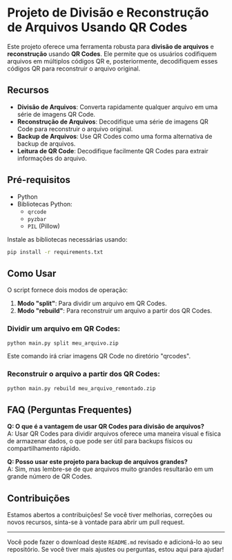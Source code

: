 # Projeto de Divisão e Reconstrução de Arquivos Usando QR Codes

Este projeto oferece uma ferramenta robusta para **divisão de arquivos** e **reconstrução** usando **QR Codes**. Ele permite que os usuários codifiquem arquivos em múltiplos códigos QR e, posteriormente, decodifiquem esses códigos QR para reconstruir o arquivo original.

## Recursos

- **Divisão de Arquivos**: Converta rapidamente qualquer arquivo em uma série de imagens QR Code.
- **Reconstrução de Arquivos**: Decodifique uma série de imagens QR Code para reconstruir o arquivo original.
- **Backup de Arquivos**: Use QR Codes como uma forma alternativa de backup de arquivos.
- **Leitura de QR Code**: Decodifique facilmente QR Codes para extrair informações do arquivo.

## Pré-requisitos

- Python
- Bibliotecas Python:
  - `qrcode`
  - `pyzbar`
  - `PIL` (Pillow)

Instale as bibliotecas necessárias usando:

```bash
pip install -r requirements.txt
```

## Como Usar

O script fornece dois modos de operação:

1. **Modo "split"**: Para dividir um arquivo em QR Codes.
2. **Modo "rebuild"**: Para reconstruir um arquivo a partir dos QR Codes.

### Dividir um arquivo em QR Codes:

```bash
python main.py split meu_arquivo.zip
```

Este comando irá criar imagens QR Code no diretório "qrcodes".

### Reconstruir o arquivo a partir dos QR Codes:

```bash
python main.py rebuild meu_arquivo_remontado.zip
```

## FAQ (Perguntas Frequentes)

**Q: O que é a vantagem de usar QR Codes para divisão de arquivos?**  
A: Usar QR Codes para dividir arquivos oferece uma maneira visual e física de armazenar dados, o que pode ser útil para backups físicos ou compartilhamento rápido.

**Q: Posso usar este projeto para backup de arquivos grandes?**  
A: Sim, mas lembre-se de que arquivos muito grandes resultarão em um grande número de QR Codes.

## Contribuições

Estamos abertos a contribuições! Se você tiver melhorias, correções ou novos recursos, sinta-se à vontade para abrir um pull request.

---

Você pode fazer o download deste `README.md` revisado e adicioná-lo ao seu repositório. Se você tiver mais ajustes ou perguntas, estou aqui para ajudar!